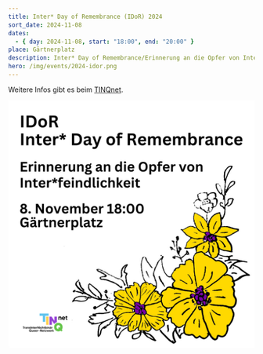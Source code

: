 ```yaml
---
title: Inter* Day of Remembrance (IDoR) 2024
sort_date: 2024-11-08
dates:
  - { day: 2024-11-08, start: "18:00", end: "20:00" }
place: Gärtnerplatz
description: Inter* Day of Remembrance/Erinnerung an die Opfer von Inter*feindlichkeit
hero: /img/events/2024-idor.png
---
```


Weitere Infos gibt es beim [TINQnet](https://www.instagram.com/tinqnet/).

![](/img/events/2024-idor.png)
